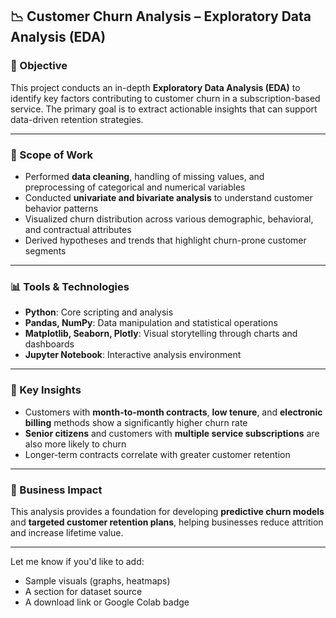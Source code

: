
## 📉 Customer Churn Analysis – Exploratory Data Analysis (EDA)

### 🧠 Objective

This project conducts an in-depth **Exploratory Data Analysis (EDA)** to identify key factors contributing to customer churn in a subscription-based service. The primary goal is to extract actionable insights that can support data-driven retention strategies.

---

### 🔬 Scope of Work

* Performed **data cleaning**, handling of missing values, and preprocessing of categorical and numerical variables
* Conducted **univariate and bivariate analysis** to understand customer behavior patterns
* Visualized churn distribution across various demographic, behavioral, and contractual attributes
* Derived hypotheses and trends that highlight churn-prone customer segments

---

### 📊 Tools & Technologies

* **Python**: Core scripting and analysis
* **Pandas, NumPy**: Data manipulation and statistical operations
* **Matplotlib, Seaborn, Plotly**: Visual storytelling through charts and dashboards
* **Jupyter Notebook**: Interactive analysis environment

---

### 🔎 Key Insights

* Customers with **month-to-month contracts**, **low tenure**, and **electronic billing** methods show a significantly higher churn rate
* **Senior citizens** and customers with **multiple service subscriptions** are also more likely to churn
* Longer-term contracts correlate with greater customer retention

---

### 💼 Business Impact

This analysis provides a foundation for developing **predictive churn models** and **targeted customer retention plans**, helping businesses reduce attrition and increase lifetime value.

---

Let me know if you'd like to add:

* Sample visuals (graphs, heatmaps)
* A section for dataset source
* A download link or Google Colab badge
